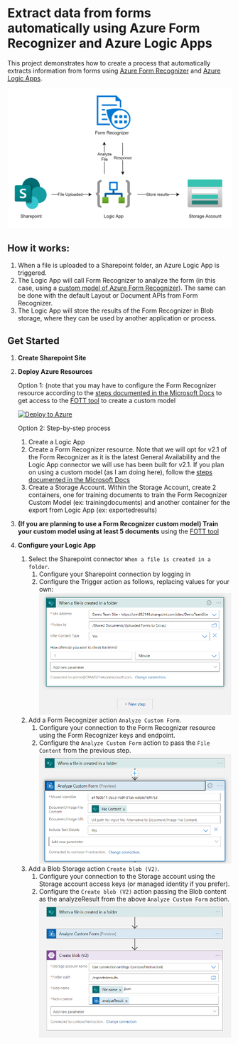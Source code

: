 # Extract data from forms automatically using Azure Form Recognizer and Azure Logic Apps

This project demonstrates how to create a process that automatically extracts information from forms using [Azure Form Recognizer](https://azure.microsoft.com/en-us/services/form-recognizer/) and [Azure Logic Apps](https://azure.microsoft.com/en-us/services/logic-apps/). 

![Diagram of flow between Sharepoint, Logic Apps, Form Recognizer and Storage Account](./Images/extract_fr.png)

## How it works:

1. When a file is uploaded to a Sharepoint folder, an Azure Logic App is triggered. 
2. The Logic App will call Form Recognizer to analyze the form (in this case, using a [custom model of  Azure Form Recognizer](https://docs.microsoft.com/en-us/azure/applied-ai-services/form-recognizer/concept-custom)). The same can be done with the default Layout or Document APIs from Form Recognizer.
3. The Logic App will store the results of the Form Recognizer in Blob storage, where they can be used by another application or process.


## Get Started

1. **Create Sharepoint Site**
2. **Deploy Azure Resources**

    Option 1: (note that you may have to configure the Form Recognizer resource according to the [steps documented in the Microsoft Docs](https://docs.microsoft.com/en-us/azure/applied-ai-services/form-recognizer/quickstarts/try-sample-label-tool) to get access to the [FOTT tool](https://fott-2-1.azurewebsites.net/) to create a custom model

    [![Deploy to Azure](https://aka.ms/deploytoazurebutton)](https://portal.azure.com/#create/Microsoft.Template/uri/https%3A%2F%2Fraw.githubusercontent.com%2Fthomasgauvin%2FExtract-Data-from-Forms-automatically-with-Logic-Apps-and-Form-Recognizer%2Fmaster%2FARM%2520Template%2Ftemplate.json)

    Option 2: Step-by-step process
    1. Create a Logic App
    2. Create a Form Recognizer resource. Note that we will opt for v2.1 of the Form Recognizer as it is the latest General Availability and the Logic App connector we will use has been built for v2.1. If you plan on using a custom model (as I am doing here), follow the [steps documented in the Microsoft Docs](https://docs.microsoft.com/en-us/azure/applied-ai-services/form-recognizer/quickstarts/try-sample-label-tool)
    3. Create a Storage Account. Within the Storage Account, create 2 containers, one for training documents to train the Form Recognizer Custom Model (ex: trainingdocuments) and another container for the export from Logic App (ex: exportedresults)
3. **(If you are planning to use a Form Recognizer custom model) Train your custom model using at least 5 documents** using the [FOTT tool](https://fott-2-1.azurewebsites.net/)
4. **Configure your Logic App**
    1. Select the Sharepoint connector `When a file is created in a folder`. 
        1. Configure your Sharepoint connection by logging in
        2. Configure the Trigger action as follows, replacing values for your own:
    ![](./Images/2022-03-03-20-55-42.png)
    2. Add a Form Recognizer action `Analyze Custom Form`.  
        1. Configure your connection to the Form Recognizer resource using the Form Recognizer keys and endpoint. 
        2. Configure the `Analyze Custom Form` action to pass the `File Content` from the previous step.
        ![](./Images/2022-03-03-21-05-06.png)
    3. Add a Blob Storage action `Create blob (V2)`. 
        1. Configure your connection to the Storage account using the Storage account access keys (or managed identity if you prefer). 
        2. Configure the `Create blob (V2)` action passing the Blob content as the analyzeResult from the above `Analyze Custom Form` action. 
        ![](./Images/2022-03-03-21-04-50.png)

